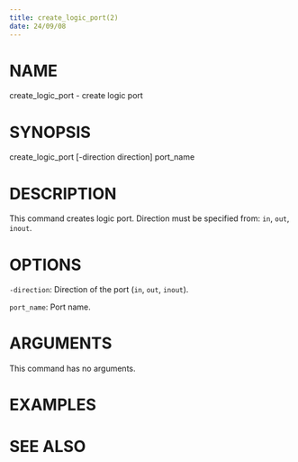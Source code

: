 ```yaml
---
title: create_logic_port(2)
date: 24/09/08
---
```


# NAME

create_logic_port - create logic port

# SYNOPSIS

create_logic_port
    [-direction direction]
    port_name


# DESCRIPTION

This command creates logic port. Direction must be specified from:
`in`, `out`, `inout`.

# OPTIONS

`-direction`:  Direction of the port (`in`, `out`, `inout`).

`port_name`:  Port name.

# ARGUMENTS

This command has no arguments.

# EXAMPLES

# SEE ALSO
